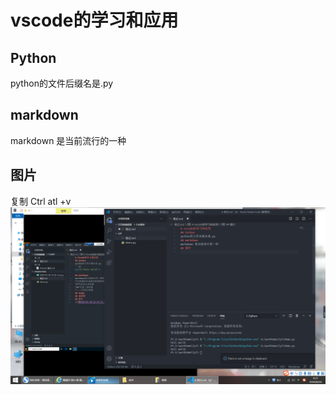 # vscode的学习和应用
## Python
python的文件后缀名是.py
## markdown
markdown 是当前流行的一种
## 图片
复制 Ctrl atl +v
![](2020-08-26-09-27-54.png)